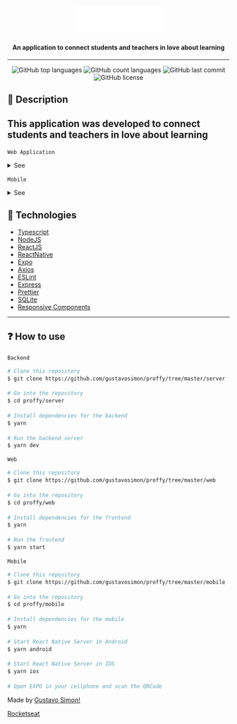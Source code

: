 <h1 align="center">
    <img src="./web/src/assets/images/logo.svg" width="200" />
</h1>

<h4 align="center">
    An application to connect students and teachers in love about learning
</h4>

---

<p align="center">
  <img alt="GitHub top languages" src="https://img.shields.io/github/languages/top/gustavosimon/proffy.svg">

  <img alt="GitHub count languages" src="https://img.shields.io/github/languages/count/gustavosimon/proffy.svg">

  <img alt="GitHub last commit" src="https://img.shields.io/github/last-commit/gustavosimon/proffy.svg">

  <img alt="GitHub license" src="https://img.shields.io/github/license/gustavosimon/proffy.svg">
</p>

<h2>📔 Description</h2>

## This application was developed to connect students and teachers in love about learning

`Web Application`

<details>
  <summary>See</summary>

![Frontend1](.github/Web1.png)
![Frontend2](.github/Web2.png)

</details>

`Mobile`

<details>
  <summary>See</summary>

![Frontend3](.github/Mobile1.png)
![Frontend3](.github/Mobile2.png)

</details>

<h2>🚀 Technologies</h2>

- [Typescript](https://www.typescriptlang.org/)
- [NodeJS](https://nodejs.org)
- [ReactJS](https://reactjs.org/)
- [ReactNative](https://reactnative.dev/)
- [Expo](https://expo.io/)
- [Axios](https://github.com/axios/axios)
- [ESLint](https://eslint.org/)
- [Express](https://expressjs.com/pt-br/)
- [Prettier](https://prettier.io/)
- [SQLite](https://www.sqlite.org/index.html)
- [Responsive Components]()

---

<h2>❓ How to use</h2>

`Backend`

```bash
# Clone this repository
$ git clone https://github.com/gustavosimon/proffy/tree/master/server

# Go into the repository
$ cd proffy/server

# Install dependencies for the backend
$ yarn

# Run the backend server
$ yarn dev
```

`Web`

```bash
# Clone this repository
$ git clone https://github.com/gustavosimon/proffy/tree/master/web

# Go into the repository
$ cd proffy/web

# Install dependencies for the frontend
$ yarn

# Run the frontend
$ yarn start

```

`Mobile`

```bash
# Clone this repository
$ git clone https://github.com/gustavosimon/proffy/tree/master/mobile

# Go into the repository
$ cd proffy/mobile

# Install dependencies for the mobile
$ yarn

# Start React Native Server in Android
$ yarn android

# Start React Native Server in IOS
$ yarn ios

# Open EXPO in your cellphone and scan the QRCode
```

Made by [Gustavo Simon!](https://www.linkedin.com/in/gustavo-simon)

[Rocketseat](https://rocketseat.com.br/)
